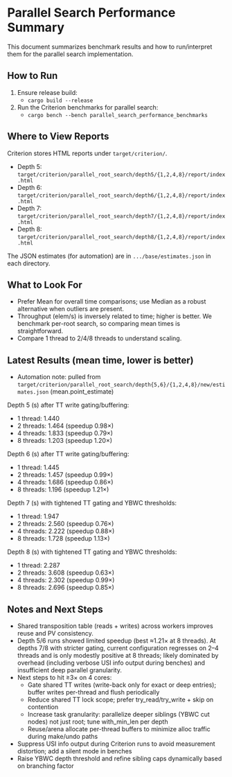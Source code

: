 # Parallel Search Performance Summary

This document summarizes benchmark results and how to run/interpret them for the parallel search implementation.

## How to Run

1. Ensure release build:
   - `cargo build --release`
2. Run the Criterion benchmarks for parallel search:
   - `cargo bench --bench parallel_search_performance_benchmarks`

## Where to View Reports

Criterion stores HTML reports under `target/criterion/`.

- Depth 5: `target/criterion/parallel_root_search/depth5/{1,2,4,8}/report/index.html`
- Depth 6: `target/criterion/parallel_root_search/depth6/{1,2,4,8}/report/index.html`
- Depth 7: `target/criterion/parallel_root_search/depth7/{1,2,4,8}/report/index.html`
- Depth 8: `target/criterion/parallel_root_search/depth8/{1,2,4,8}/report/index.html`

The JSON estimates (for automation) are in `.../base/estimates.json` in each directory.

## What to Look For

- Prefer Mean for overall time comparisons; use Median as a robust alternative when outliers are present.
- Throughput (elem/s) is inversely related to time; higher is better. We benchmark per-root search, so comparing mean times is straightforward.
- Compare 1 thread to 2/4/8 threads to understand scaling.

## Latest Results (mean time, lower is better)

- Automation note: pulled from `target/criterion/parallel_root_search/depth{5,6}/{1,2,4,8}/new/estimates.json` (mean.point_estimate)

Depth 5 (s) after TT write gating/buffering:
- 1 thread: 1.440
- 2 threads: 1.464 (speedup 0.98×)
- 4 threads: 1.833 (speedup 0.79×)
- 8 threads: 1.203 (speedup 1.20×)

Depth 6 (s) after TT write gating/buffering:
- 1 thread: 1.445
- 2 threads: 1.457 (speedup 0.99×)
- 4 threads: 1.686 (speedup 0.86×)
- 8 threads: 1.196 (speedup 1.21×)

Depth 7 (s) with tightened TT gating and YBWC thresholds:
- 1 thread: 1.947
- 2 threads: 2.560 (speedup 0.76×)
- 4 threads: 2.222 (speedup 0.88×)
- 8 threads: 1.728 (speedup 1.13×)

Depth 8 (s) with tightened TT gating and YBWC thresholds:
- 1 thread: 2.287
- 2 threads: 3.608 (speedup 0.63×)
- 4 threads: 2.302 (speedup 0.99×)
- 8 threads: 2.696 (speedup 0.85×)

## Notes and Next Steps

- Shared transposition table (reads + writes) across workers improves reuse and PV consistency.
- Depth 5/6 runs showed limited speedup (best ≈1.21× at 8 threads). At depths 7/8 with stricter gating, current configuration regresses on 2–4 threads and is only modestly positive at 8 threads; likely dominated by overhead (including verbose USI info output during benches) and insufficient deep parallel granularity.
- Next steps to hit ≥3× on 4 cores:
  - Gate shared TT writes (write-back only for exact or deep entries); buffer writes per-thread and flush periodically
  - Reduce shared TT lock scope; prefer try_read/try_write + skip on contention
  - Increase task granularity: parallelize deeper siblings (YBWC cut nodes) not just root; tune with_min_len per depth
  - Reuse/arena allocate per-thread buffers to minimize alloc traffic during make/undo paths
 - Suppress USI info output during Criterion runs to avoid measurement distortion; add a silent mode in benches
 - Raise YBWC depth threshold and refine sibling caps dynamically based on branching factor



